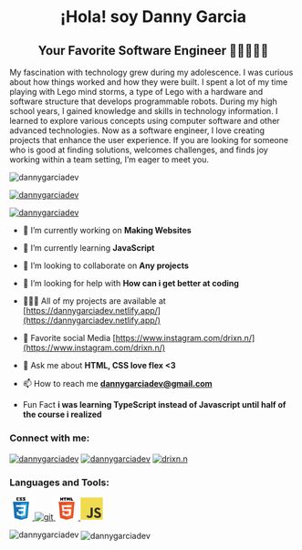 <h1 align="center">¡Hola! soy Danny Garcia</h1>
<h2 align="center">Your Favorite Software Engineer 🧑🏽‍💻🇲🇽</h2>
<p>My fascination with technology grew during my adolescence. I was curious about how things worked and how they were built. I spent a lot of my time playing with Lego mind storms, a type of Lego with a hardware and software structure that develops programmable robots. During my high school years, I gained knowledge and skills in technology information. I learned to explore various concepts using computer software and other advanced technologies. Now as a software engineer, I love creating projects that enhance the user experience. If you are looking for someone who is good at finding solutions, welcomes challenges, and finds joy working within a team setting, I’m eager to meet you.
 </p>

<p align="left"> <img src="https://komarev.com/ghpvc/?username=dannygarciadev&label=Profile%20views&color=0e75b6&style=flat" alt="dannygarciadev" /> </p>

<p align="left"> <a href="https://github.com/ryo-ma/github-profile-trophy"><img src="https://github-profile-trophy.vercel.app/?username=dannygarciadev" alt="dannygarciadev" /></a> </p>

<p align="left"> <a href="https://twitter.com/dannygarciadev" target="blank"><img src="https://img.shields.io/twitter/follow/dannygarciadev?logo=twitter&style=for-the-badge" alt="dannygarciadev" /></a> </p>

- 🔭 I’m currently working on **Making Websites**

- 🌱 I’m currently learning **JavaScript**

- 👯 I’m looking to collaborate on **Any projects**

- 🤝 I’m looking for help with **How can i get better at coding**

- 🧑🏽‍💻 All of my projects are available at [https://dannygarciadev.netlify.app/](https://dannygarciadev.netlify.app/)

- 📲 Favorite social Media [https://www.instagram.com/drixn.n/](https://www.instagram.com/drixn.n/)

- 💬 Ask me about **HTML, CSS love flex <3**

- 📫 How to reach me **dannygarciadev@gmail.com**

- Fun Fact **i was learning TypeScript instead of Javascript until half of the course i realized**

<h3 align="left">Connect with me:</h3>
<p align="left">
<a href="https://twitter.com/dannygarciadev" target="blank"><img align="center" src="https://raw.githubusercontent.com/rahuldkjain/github-profile-readme-generator/master/src/images/icons/Social/twitter.svg" alt="dannygarciadev" height="30" width="40" /></a>
<a href="https://linkedin.com/in/dannygarciadev" target="blank"><img align="center" src="https://raw.githubusercontent.com/rahuldkjain/github-profile-readme-generator/master/src/images/icons/Social/linked-in-alt.svg" alt="dannygarciadev" height="30" width="40" /></a>
<a href="https://instagram.com/drixn.n" target="blank"><img align="center" src="https://raw.githubusercontent.com/rahuldkjain/github-profile-readme-generator/master/src/images/icons/Social/instagram.svg" alt="drixn.n" height="30" width="40" /></a>
</p>

<h3 align="left">Languages and Tools:</h3>
<p align="left"> <a href="https://www.w3schools.com/css/" target="_blank" rel="noreferrer"> <img src="https://raw.githubusercontent.com/devicons/devicon/master/icons/css3/css3-original-wordmark.svg" alt="css3" width="40" height="40"/> </a> <a href="https://git-scm.com/" target="_blank" rel="noreferrer"> <img src="https://www.vectorlogo.zone/logos/git-scm/git-scm-icon.svg" alt="git" width="40" height="40"/> </a> <a href="https://www.w3.org/html/" target="_blank" rel="noreferrer"> <img src="https://raw.githubusercontent.com/devicons/devicon/master/icons/html5/html5-original-wordmark.svg" alt="html5" width="40" height="40"/> </a> <a href="https://developer.mozilla.org/en-US/docs/Web/JavaScript" target="_blank" rel="noreferrer"> <img src="https://raw.githubusercontent.com/devicons/devicon/master/icons/javascript/javascript-original.svg" alt="javascript" width="40" height="40"/> </a> </p>

<p><img align="left" src="https://github-readme-stats.vercel.app/api/top-langs?username=dannygarciadev&show_icons=true&locale=en&layout=compact" alt="dannygarciadev" /></p>

<p>&nbsp;<img align="center" src="https://github-readme-stats.vercel.app/api?username=dannygarciadev&show_icons=true&locale=en" alt="dannygarciadev" /></p>
